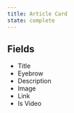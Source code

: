 ```yaml
---
title: Article Card
state: complete
---
```


## Fields

- Title
- Eyebrow
- Description
- Image
- Link
- Is Video
